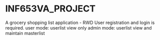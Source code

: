 # INF653VA_PROJECT
A grocery shopping list application - RWD
User registration and login is required.
user mode: userlist view only
admin mode: userlist view and maintain masterlist

